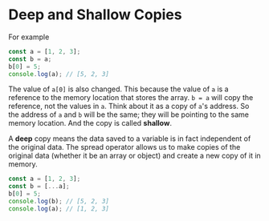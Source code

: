 # Deep and Shallow Copies

For example

```javascript
const a = [1, 2, 3];
const b = a;
b[0] = 5;
console.log(a); // [5, 2, 3]
```

The value of `a[0]` is also changed. This because the value of `a` is a reference to the memory location that stores the array. `b = a` will copy the reference, not the values in `a`. Think about it as a copy of `a`'s address. So the address of `a` and `b` will be the same; they will be pointing to the same memory location. And the copy is called **shallow**.

A **deep** copy means the data saved to a variable is in fact independent of the original data. The spread operator allows us to make copies of the original data (whether it be an array or object) and create a new copy of it in memory.

```javascript
const a = [1, 2, 3];
const b = [...a];
b[0] = 5;
console.log(b); // [5, 2, 3]
console.log(a); // [1, 2, 3]
```

